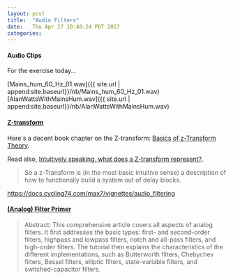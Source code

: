 ```yaml
---
layout: post
title:  "Audio Filters"
date:   Thu Apr 27 10:48:24 PDT 2017
categories:
---
```


#### Audio Clips

For the exercise today...

[Mains_hum_60_Hz_01.wav]({{ site.url | append:site.baseurl}}/nb/Mains_hum_60_Hz_01.wav)
[AlanWattsWithMainsHum.wav]({{ site.url | append:site.baseurl}}/nb/AlanWattsWithMainsHum.wav)

#### [Z-transform][]

Here's a decent book chapter on the Z-transform: [Basics of z-Transform
Theory](http://ask.fxplus.ac.uk/tools/HELM/pages/workbooks_1_50_jan2008/Workbook21/21_2_bscs_z_trnsfm_thry.pdf).

Read also, [Intuitively speaking, what does a Z-transform represent?](https://www.quora.com/Intuitively-speaking-what-does-a-z-transform-represent).

> So a z-Transform is (in the most basic intuitive sense) a description of how to functionally build a system out of delay blocks.

[Z-transform]: https://en.wikipedia.org/wiki/Z-transform

https://docs.cycling74.com/max7/vignettes/audio_filtering

#### [(Analog) Filter Primer][]
> Abstract: This comprehensive article covers all aspects of analog filters. It first addresses the basic types: first- and second-order filters, highpass and lowpass filters, notch and all-pass filters, and high-order filters. The tutorial then explains the characteristics of the different implementations, such as Butterworth filters, Chebychev filters, Bessel filters, elliptic filters, state-variable filters, and switched-capacitor filters. 

[(Analog) Filter Primer]: https://www.maximintegrated.com/en/app-notes/index.mvp/id/733
